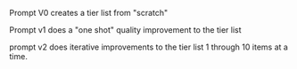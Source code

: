 Prompt V0 creates a tier list from "scratch"

Prompt v1 does a "one shot" quality improvement to the tier list

prompt v2 does iterative improvements to the tier list 1 through 10 items at a time.
